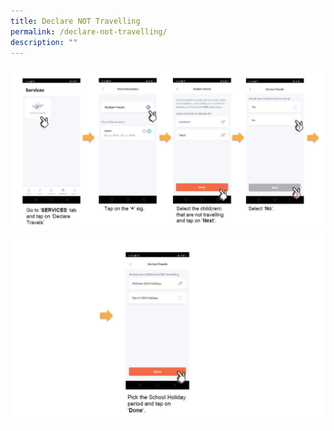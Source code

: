 ```yaml
---
title: Declare NOT Travelling
permalink: /declare-not-travelling/
description: ""
---
```


![](/images/Not%20travel%201.jpeg)
![](/images/Not%20Travel%202.jpeg)
